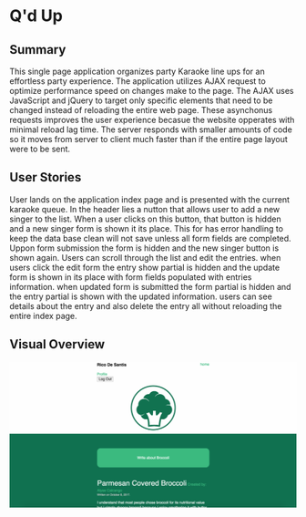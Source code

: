 # Q'd Up

## Summary
This single page application organizes party Karaoke line ups for an effortless party experience. The application utilizes AJAX request to optimize performance speed on changes make to the page. The AJAX uses JavaScript and jQuery to target only specific elements that need to be changed instead of reloading the entire web page. These asynchonus requests improves the user experience becasue the website opperates with minimal reload lag time. The server responds with smaller amounts of code so it moves from server to client much faster than if the entire page layout were to be sent.

## User Stories
User lands on the application index page and is presented with the current karaoke queue. In the header lies a nutton that allows user to add a new singer to the list. When a user clicks on this button, that button is hidden and a new singer form is shown it its place. This for has error handling to keep the data base clean will not save unless all form fields are completed. Uppon form submission the form is hidden and the new singer button is shown again. Users can scroll through the list and edit the entries. when users click the edit form the entry show partial is hidden and the update form is shown in its place with form fields populated with entries information. when updated form is submitted the form partial is hidden and the entry partial is shown with the updated information. users can see details about the entry and also delete the entry all without reloading the entire index page.   

## Visual Overview
![alt text](https://github.com/ed13f/Broccoli-Blog/blob/master/blog.png?raw=true "Blog")
